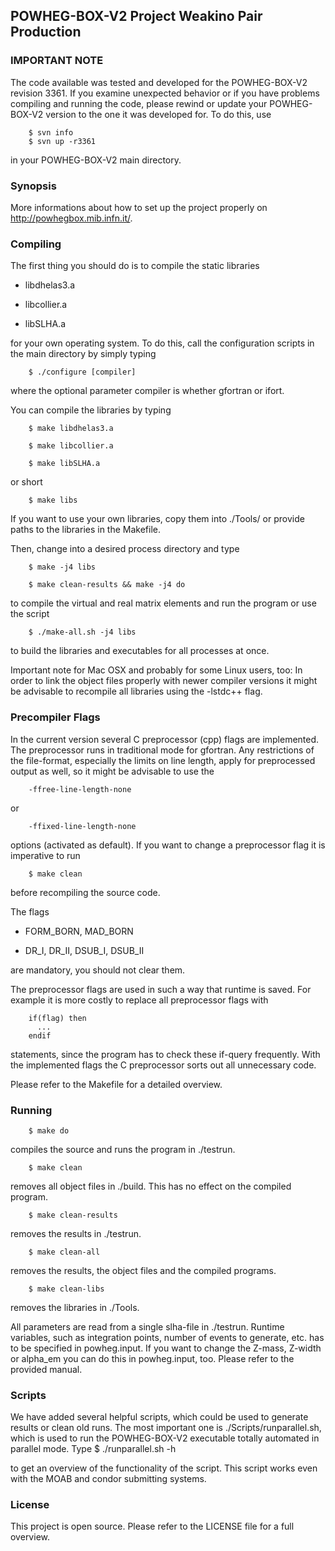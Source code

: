 ## POWHEG-BOX-V2 Project Weakino Pair Production

### IMPORTANT NOTE

The code available was tested and developed for the POWHEG-BOX-V2 revision 3361. If you examine unexpected behavior 
or if you have problems compiling and running the code, please rewind or update your POWHEG-BOX-V2 version to the 
one it was developed for.
To do this, use

        $ svn info
        $ svn up -r3361

in your POWHEG-BOX-V2 main directory.

### Synopsis

More informations about how to set up the project properly on http://powhegbox.mib.infn.it/.

### Compiling

The first thing you should do is to compile the static libraries

* libdhelas3.a

* libcollier.a

* libSLHA.a

for your own operating system. To do this, call the configuration scripts in the main directory by simply typing

        $ ./configure [compiler]

where the optional parameter compiler is whether gfortran or ifort.

You can compile the libraries by typing

        $ make libdhelas3.a

        $ make libcollier.a

        $ make libSLHA.a

or short

        $ make libs

If you want to use your own libraries, copy them into ./Tools/ or provide
paths to the libraries in the Makefile.

Then, change into a desired process directory and type

        $ make -j4 libs

        $ make clean-results && make -j4 do

to compile the virtual and real matrix elements and run the program or use the script

        $ ./make-all.sh -j4 libs

to build the libraries and executables for all processes at once.

Important note for Mac OSX and probably for some Linux users, too:
In order to link the object files properly with newer compiler versions
it might be advisable to recompile all libraries using the -lstdc++ flag.

### Precompiler Flags

In the current version several C preprocessor (cpp) flags are implemented.
The preprocessor runs in traditional mode for gfortran. Any restrictions of the 
file-format, especially the limits on line length, apply for 
preprocessed output as well, so it might be advisable to use the 

        -ffree-line-length-none 

or 

        -ffixed-line-length-none

options (activated as default). If you want to change a preprocessor flag
it is imperative to run

        $ make clean

before recompiling the source code.

The flags

* FORM_BORN, MAD_BORN

* DR_I, DR_II, DSUB_I, DSUB_II

are mandatory, you should not clear them.

The preprocessor flags are used in such a way that runtime is saved. 
For example it is more costly to replace all preprocessor flags with

        if(flag) then
          ...
        endif

statements, since the program has to check these if-query frequently.
With the implemented flags the C preprocessor sorts out all unnecessary 
code.

Please refer to the Makefile for a detailed overview.

### Running

        $ make do

compiles the source and runs the program in ./testrun.

        $ make clean

removes all object files in ./build. This has no effect on the compiled program.

        $ make clean-results

removes the results in ./testrun.

        $ make clean-all

removes the results, the object files and the compiled programs.

        $ make clean-libs

removes the libraries in ./Tools.

All parameters are read from a single slha-file in ./testrun. Runtime variables, such as 
integration points, number of events to generate, etc. has to be specified in powheg.input.
If you want to change the Z-mass, Z-width or alpha_em you can do this in powheg.input, too.
Please refer to the provided manual.

### Scripts

We have added several helpful scripts, which could be used to generate results or clean 
old runs. The most important one is ./Scripts/runparallel.sh, which is used to run the 
POWHEG-BOX-V2 executable totally automated in parallel mode. 
Type
        $ ./runparallel.sh -h

to get an overview of the functionality of the script. This script works even with the MOAB 
and condor submitting systems.

### License

This project is open source. Please refer to the LICENSE file for a full overview.
